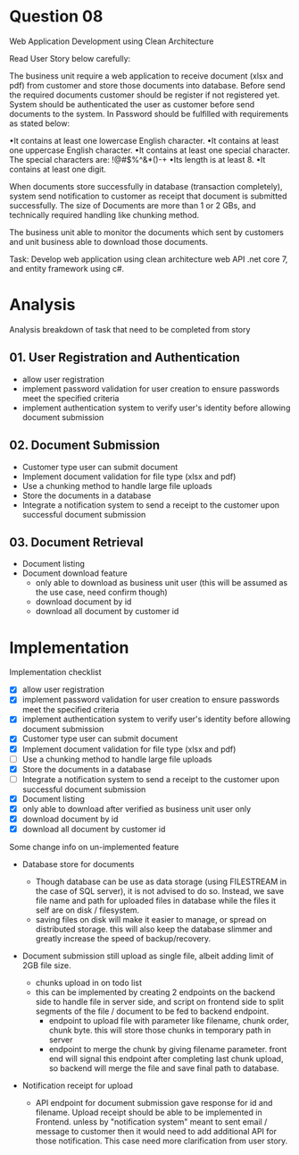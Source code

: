 # Question 08
Web Application Development using Clean Architecture

Read User Story below carefully:

The business unit require a web application to receive document (xlsx and pdf) from customer and store those documents into database. Before send the required documents customer should be register if not registered yet. System should be authenticated the user as customer before send documents to the system. In Password should be fulfilled with requirements as stated below:

•It contains at least one lowercase English character. 
•It contains at least one uppercase English character. 
•It contains at least one special character. The special characters are: !@#$%^&*()-+ 
•Its length is at least 8. 
•It contains at least one digit. 

When documents store successfully in database (transaction completely), system send notification to customer as receipt that document is submitted successfully. The size of Documents are more than 1 or 2 GBs, and technically required handling like chunking method.

The business unit able to monitor the documents which sent by customers and unit business able to download those documents.

Task: Develop web application using clean architecture web API .net core 7, and entity framework using c#.

# Analysis

Analysis breakdown of task that need to be completed from story
## 01. User Registration and Authentication
- allow user registration
- implement password validation for user creation to ensure passwords meet the specified criteria
- implement authentication system to verify user's identity before allowing document submission
## 02. Document Submission
- Customer type user can submit document
- Implement document validation for file type (xlsx and pdf)
- Use a chunking method to handle large file uploads
- Store the documents in a database
- Integrate a notification system to send a receipt to the customer upon successful document submission
## 03. Document Retrieval
- Document listing
- Document download feature
	- only able to download as business unit user (this will be assumed as the use case, need confirm though)
	- download document by id
	- download all document by customer id

# Implementation
Implementation checklist
- [x] allow user registration
- [x] implement password validation for user creation to ensure passwords meet the specified criteria
- [x] implement authentication system to verify user's identity before allowing document submission
- [x] Customer type user can submit document
- [x] Implement document validation for file type (xlsx and pdf)
- [ ] Use a chunking method to handle large file uploads
- [x] Store the documents in a database
- [ ] Integrate a notification system to send a receipt to the customer upon successful document submission
- [x] Document listing
- [x] only able to download after verified as business unit user only
- [x] download document by id
- [x] download all document by customer id

Some change info on un-implemented feature
- Database store for documents
	- Though database can be use as data storage (using FILESTREAM in the case of SQL server), it is not advised to do so. Instead, we save file name and path for uploaded files in database while the files it self are on disk / filesystem.
	- saving files on disk will make it easier to manage, or spread on distributed storage. this will also keep the database slimmer and greatly increase the speed of backup/recovery.
- Document submission still upload as single file, albeit adding limit of 2GB file size.
	- chunks upload in on todo list
	- this can be implemented by creating 2 endpoints on the backend side to handle file in server side, and script on frontend side to split segments of the file / document to be fed to backend endpoint.
		- endpoint to upload file with parameter like filename, chunk order, chunk byte. this will store those chunks in temporary path in server
		- endpoint to merge the chunk by giving filename parameter. front end will signal this endpoint after completing last chunk upload, so backend will merge the file and save final path to database.
		
- Notification receipt for upload
	- API endpoint for document submission gave response for id and filename. Upload receipt should be able to be implemented in Frontend. unless by "notification system" meant to sent email / message to customer then it would need to add additional API for those notification. This case need more clarification from user story.